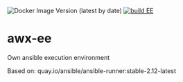 ![Docker Image Version (latest by date)](https://img.shields.io/docker/v/cwollinger/awx-ee)
[![build EE](https://github.com/CWollinger/awx-ee/actions/workflows/build.yml/badge.svg)](https://github.com/CWollinger/awx-ee/actions/workflows/build.yml)
# awx-ee
Own ansible execution environment

Based on: quay.io/ansible/ansible-runner:stable-2.12-latest
